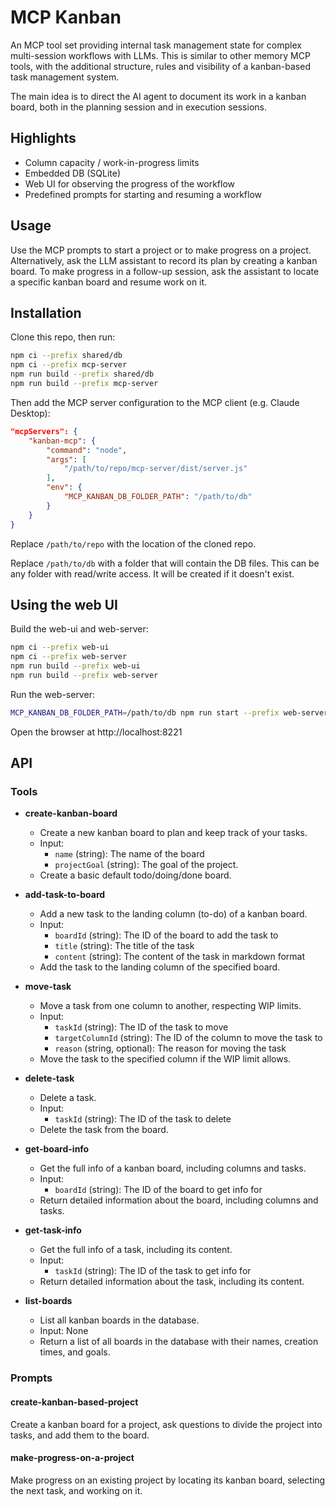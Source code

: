 # MCP Kanban
An MCP tool set providing internal task management state for complex multi-session workflows with LLMs. This is similar to other memory MCP tools, with the additional structure, rules and visibility of a kanban-based task management system.

The main idea is to direct the AI agent to document its work in a kanban board, both in the planning session and in execution sessions.

## Highlights
- Column capacity / work-in-progress limits
- Embedded DB (SQLite)
- Web UI for observing the progress of the workflow
- Predefined prompts for starting and resuming a workflow

## Usage
Use the MCP prompts to start a project or to make progress on a project. 
Alternatively, ask the LLM assistant to record its plan by creating a kanban board. To make progress in a follow-up session, ask the assistant to locate a specific kanban board and resume work on it.

## Installation
Clone this repo, then run:
```sh
npm ci --prefix shared/db
npm ci --prefix mcp-server
npm run build --prefix shared/db
npm run build --prefix mcp-server
```

Then add the MCP server configuration to the MCP client (e.g. Claude Desktop):
```json
"mcpServers": {
    "kanban-mcp": {
        "command": "node",
        "args": [
            "/path/to/repo/mcp-server/dist/server.js"
        ],
        "env": {
            "MCP_KANBAN_DB_FOLDER_PATH": "/path/to/db"
        }
    }
}
```

Replace `/path/to/repo` with the location of the cloned repo.

Replace `/path/to/db` with a folder that will contain the DB files. This can be any folder with read/write access. It will be created if it doesn't exist.

## Using the web UI

Build the web-ui and web-server:
```sh
npm ci --prefix web-ui
npm ci --prefix web-server
npm run build --prefix web-ui
npm run build --prefix web-server
```

Run the web-server:
```sh
MCP_KANBAN_DB_FOLDER_PATH=/path/to/db npm run start --prefix web-server
```

Open the browser at http://localhost:8221

## API
### Tools

- **create-kanban-board**
  - Create a new kanban board to plan and keep track of your tasks.
  - Input:
      - `name` (string): The name of the board
      - `projectGoal` (string): The goal of the project.
  - Create a basic default todo/doing/done board.

- **add-task-to-board**
  - Add a new task to the landing column (to-do) of a kanban board.
  - Input:
      - `boardId` (string): The ID of the board to add the task to
      - `title` (string): The title of the task
      - `content` (string): The content of the task in markdown format
  - Add the task to the landing column of the specified board.

- **move-task**
  - Move a task from one column to another, respecting WIP limits.
  - Input:
      - `taskId` (string): The ID of the task to move
      - `targetColumnId` (string): The ID of the column to move the task to
      - `reason` (string, optional): The reason for moving the task
  - Move the task to the specified column if the WIP limit allows.

- **delete-task**
  - Delete a task.
  - Input:
      - `taskId` (string): The ID of the task to delete
  - Delete the task from the board.

- **get-board-info**
  - Get the full info of a kanban board, including columns and tasks.
  - Input:
      - `boardId` (string): The ID of the board to get info for
  - Return detailed information about the board, including columns and tasks.

- **get-task-info**
  - Get the full info of a task, including its content.
  - Input:
      - `taskId` (string): The ID of the task to get info for
  - Return detailed information about the task, including its content.

- **list-boards**
  - List all kanban boards in the database.
  - Input: None
  - Return a list of all boards in the database with their names, creation times, and goals.

### Prompts

#### create-kanban-based-project
Create a kanban board for a project, ask questions to divide the project into tasks, and add them to the board.

#### make-progress-on-a-project
Make progress on an existing project by locating its kanban board, selecting the next task, and working on it.
